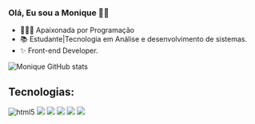 ### Olá, Eu sou a Monique 👋🏼

- 👩🏻‍💻 Apaixonada por Programação 
- 📚 Estudante|Tecnologia em Análise e desenvolvimento de sistemas. 
- ✨  Front-end Developer.


![Monique GitHub stats](https://github-readme-stats.vercel.app/api?username=moniquearaujo&show_icons=true&theme=dracula)

## Tecnologias:

<div>
  <img alt="html5" src="https://img.shields.io/badge/HTML5-E34F26?style=for-the-badge&logo=html5&logoColor=white"/>
  <img src="https://img.shields.io/badge/CSS3-1572B6?style=for-the-badge&logo=css3&logoColor=white">
  <img src="https://img.shields.io/badge/JavaScript-F7DF1E?style=for-the-badge&logo=javascript&logoColor=black">
  <img src="https://img.shields.io/badge/React-20232A?style=for-the-badge&logo=react&logoColor=61DAFB">
  <img src="https://img.shields.io/badge/React_Native-20232A?style=for-the-badge&logo=react&logoColor=61DAFB">
  <img src="https://img.shields.io/badge/Node.js-43853D?style=for-the-badge&logo=node.js&logoColor=white">
  </div>
  
